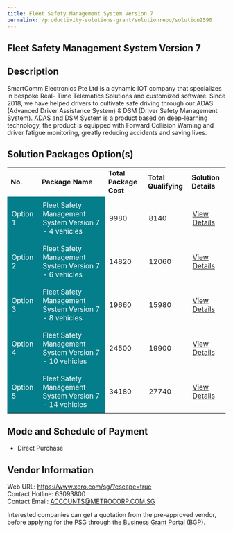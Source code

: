 ```yaml
---
title: Fleet Safety Management System Version 7
permalink: /productivity-solutions-grant/solutionrepo/solution2590
---
```


## Fleet Safety Management System Version 7

## Description

SmartComm Electronics Pte Ltd is a dynamic IOT company that specializes in bespoke Real- Time Telematics Solutions and customized software. Since 2018, we have helped drivers to cultivate safe driving through our ADAS (Advanced Driver Assistance System) & DSM (Driver Safety Management System). 
ADAS and DSM System is a product based on deep-learning technology, the product is equipped with Forward Collision Warning and driver fatigue monitoring, greatly reducing accidents and saving lives.

## Solution Packages Option(s)

<table>
<tr>
<td><b>No.</b></td>
<td><b>Package Name</b></td>
<td><b>Total Package Cost</b></td>
<td><b>Total Qualifying</b></td>
<td><b>Solution Details</b></td>
</tr>
<tr>
<td style='padding: 10px; background-color: #037E8A; color: #FFFFFF;'>Option 1</td>
<td style='padding: 10px; background-color: #037E8A; color: #FFFFFF;'>Fleet Safety Management System Version 7 - 4 vehicles</td>
<td style='padding: 10px;'>9980</td>
<td style='padding: 10px;'>8140</td>
<td style='padding: 10px;'><a href='https://www.gobusiness.gov.sg/images/psg/SmartComm_Electronics_20210158_Desensitised_Annex_3_Part_1.pdf' target='_blank'>View Details</a></td>
</tr>
<tr>
<td style='padding: 10px; background-color: #037E8A; color: #FFFFFF;'>Option 2</td>
<td style='padding: 10px; background-color: #037E8A; color: #FFFFFF;'>Fleet Safety Management System Version 7 - 6 vehicles</td>
<td style='padding: 10px;'>14820</td>
<td style='padding: 10px;'>12060</td>
<td style='padding: 10px;'><a href='https://www.gobusiness.gov.sg/images/psg/SmartComm_Electronics_20210158_Desensitised_Annex_3_Part_2.pdf' target='_blank'>View Details</a></td>
</tr>
<tr>
<td style='padding: 10px; background-color: #037E8A; color: #FFFFFF;'>Option 3</td>
<td style='padding: 10px; background-color: #037E8A; color: #FFFFFF;'>Fleet Safety Management System Version 7 - 8 vehicles</td>
<td style='padding: 10px;'>19660</td>
<td style='padding: 10px;'>15980</td>
<td style='padding: 10px;'><a href='https://www.gobusiness.gov.sg/images/psg/SmartComm_Electronics_20210158_Desensitised_Annex_3_Part_3.pdf' target='_blank'>View Details</a></td>
</tr>
<tr>
<td style='padding: 10px; background-color: #037E8A; color: #FFFFFF;'>Option 4</td>
<td style='padding: 10px; background-color: #037E8A; color: #FFFFFF;'>Fleet Safety Management System Version 7 - 10 vehicles</td>
<td style='padding: 10px;'>24500</td>
<td style='padding: 10px;'>19900</td>
<td style='padding: 10px;'><a href='https://www.gobusiness.gov.sg/images/psg/SmartComm_Electronics_20210158_Desensitised_Annex_3_Part_4.pdf' target='_blank'>View Details</a></td>
</tr>
<tr>
<td style='padding: 10px; background-color: #037E8A; color: #FFFFFF;'>Option 5</td>
<td style='padding: 10px; background-color: #037E8A; color: #FFFFFF;'>Fleet Safety Management System Version 7 - 14 vehicles</td>
<td style='padding: 10px;'>34180</td>
<td style='padding: 10px;'>27740</td>
<td style='padding: 10px;'><a href='https://www.gobusiness.gov.sg/images/psg/SmartComm_Electronics_20210158_Desensitised_Annex_3_Part_5.pdf' target='_blank'>View Details</a></td>
</tr>
</table>

## Mode and Schedule of Payment

 - Direct Purchase

## Vendor Information

 Web URL: https://www.xero.com/sg/?escape=true <br>Contact Hotline: 63093800 <br>Contact Email: ACCOUNTS@METROCORP.COM.SG <br>

Interested companies can get a quotation from the pre-approved vendor, before applying for the PSG through the <a href='https://www.businessgrants.gov.sg/' target='_blank' rel='noopener'>Business Grant Portal (BGP)</a>.

<script src="/jquery/resize-tables.js"></script>
